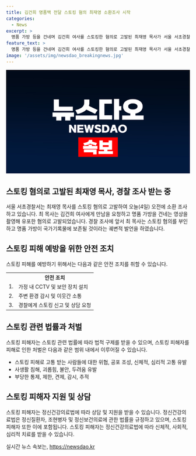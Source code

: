 ```yaml
---
title: 김건희 명품백 전달 스토킹 혐의 최재영 소환조사 시작
categories:
  - News
excerpt: >
  명품 가방 등을 건네며 김건희 여사를 스토킹한 혐의로 고발된 최재영 목사가 서울 서초경찰서에서 조사를 받고 있습니다. 최 목사는 스토킹 혐의를 부인하고, 선물이라고 주장했습니다. 현재 경찰 조사가 진행 중이며 논란은 계속될 전망입니다.
feature_text: >
  명품 가방 등을 건네며 김건희 여사를 스토킹한 혐의로 고발된 최재영 목사가 서울 서초경찰서에서 조사를 받고 있습니다. 최 목사는 스토킹 혐의를 부인하고, 선물이라고 주장했습니다. 현재 경찰 조사가 진행 중이며 논란은 계속될 전망입니다.
image: '/assets/img/newsdao_breakingnews.jpg'
---
```


<p><img src="/assets/img/newsdao_breakingnews.jpg" alt="cryptoinkorea 속보" /></p>

<h2 data-ke-size="size26">스토킹 혐의로 고발된 최재영 목사, 경찰 조사 받는 중</h2>

<p data-ke-size="size16">서울 서초경찰서는 최재영 목사를 스토킹 혐의로 고발하여 오늘(4일) 오전에 소환 조사하고 있습니다. 최 목사는 김건희 여사에게 만남을 요청하고 명품 가방을 건네는 영상을 촬영해 유포한 혐의로 고발되었습니다. 경찰 조사에 앞서 최 목사는 스토킹 혐의를 부인하고 명품 가방이 국가기록물에 보존될 것이라는 궤변적 발언을 하였습니다.</p>

<h2 data-ke-size="size26">스토킹 피해 예방을 위한 안전 조치</h2>

<p data-ke-size="size16">스토킹 피해를 예방하기 위해서는 다음과 같은 안전 조치를 취할 수 있습니다.</p>

<table>
  <tr>
    <td>&nbsp;</td>
    <td style="text-align: center; height: 17px;"><b>안전 조치</b></td>
  </tr>
  <tr>
    <td>1.</td>
    <td>가정 내 CCTV 및 보안 장치 설치</td>
  </tr>
  <tr>
    <td>2.</td>
    <td>주변 환경 감시 및 이웃간 소통</td>
  </tr>
  <tr>
    <td>3.</td>
    <td>경찰에게 스토킹 신고 및 상담 요청</td>
  </tr>
</table>

<h2 data-ke-size="size26">스토킹 관련 법률과 처벌</h2>

<p data-ke-size="size16">스토킹 피해자는 스토킹 관련 법률에 따라 법적 구제를 받을 수 있으며, 스토킹 피해자를 피해로 인한 처벌은 다음과 같은 범위 내에서 이루어질 수 있습니다.</p>

<ul>
  <li>스토킹 피해로 고통 받는 사람들에 대한 위협, 공포 조성, 신체적, 심리적 고통 유발</li>
  <li>사생활 침해, 괴롭힘, 불안, 두려움 유발</li>
  <li>부당한 통제, 제한, 견제, 감시, 추적</li>
</ul>

<h2 data-ke-size="size26">스토킹 피해자 지원 및 상담</h2>

<p data-ke-size="size16">스토킹 피해자는 정신건강의료법에 따라 상담 및 지원을 받을 수 있습니다. 정신건강의료법은 정신질환자, 조현병자 및 정신보건의료에 관한 법률을 규정하고 있으며, 스토킹 피해자 또한 이에 포함됩니다. 스토킹 피해자는 정신건강의료법에 따라 신체적, 사회적, 심리적 치료를 받을 수 있습니다.</p>
실시간 뉴스 속보는, <a href="https://newsdao.kr" rel="dofollow">https://newsdao.kr</a>


